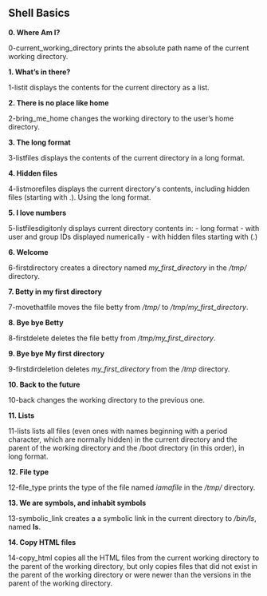 ## Shell Basics ##

**0. Where Am I?**

0-current_working_directory prints the absolute path name of the current working directory.

**1. What’s in there?**

1-listit displays the contents for the current directory as a list.

**2. There is no place like home**

2-bring_me_home changes the working directory to the user’s home directory.

**3. The long format**

3-listfiles displays the contents of the current directory in a long format.

**4. Hidden files**

4-listmorefiles displays the current directory's contents, including hidden files (starting with .). Using the long format.

**5. I love numbers**

5-listfilesdigitonly displays current directory contents in:
	- long format
	- with user and group IDs displayed numerically
	- with hidden files starting with (.)

**6. Welcome**

6-firstdirectory creates a directory named *my_first_directory* in the */tmp/* directory.

**7. Betty in my first directory**

7-movethatfile moves the file betty from */tmp/* to */tmp/my_first_directory*.

**8. Bye bye Betty**

8-firstdelete deletes the file betty from */tmp/my_first_directory*.

**9. Bye bye My first directory**

9-firstdirdeletion deletes *my_first_directory* from the */tmp* directory.

**10. Back to the future**

10-back changes the working directory to the previous one.

**11. Lists**

11-lists lists all files (even ones with names beginning with a period character, which are normally hidden) in the current directory and the parent of the working directory and the /boot directory (in this order), in long format.

**12. File type**

12-file_type prints the type of the file named *iamafile* in the */tmp/* directory.

**13. We are symbols, and inhabit symbols**

13-symbolic_link creates a a symbolic link in the current directory to */bin/ls*, named __ls__.

**14. Copy HTML files**

14-copy_html copies all the HTML files from the current working directory to the parent of the working directory, but only copies files that did not exist in the parent of the working directory or were newer than the versions in the parent of the working directory.
